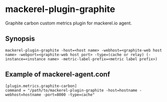 mackerel-plugin-graphite
===================

Graphite carbon custom metrics plugin for mackerel.io agent.  

## Synopsis

```shell
mackerel-plugin-graphite -host=<host name> -webhost=<graphite-web host name> -webport=<graphite-web host port> -type=(cache or relay) (-instance=<instance name> -metric-label-prefix=<metric label prefix>)
```

## Example of mackerel-agent.conf

```
[plugin.metrics.graphite-carbon]
command = "/path/to/mackerel-plugin-graphite -host=hostname -webhost=hostname -port=8000 -type=cache"
```
